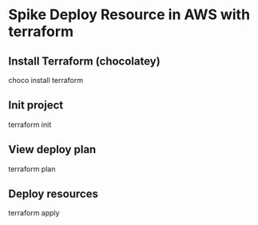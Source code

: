# Spike Deploy Resource in AWS with terraform

## Install Terraform (chocolatey)
choco install terraform

## Init project
terraform init

## View deploy plan 
terraform plan

## Deploy resources
terraform apply